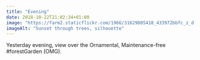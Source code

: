 ```yaml
---
title: "Evening"
date: 2018-10-22T21:02:34+01:00
image: "https://farm2.staticflickr.com/1966/31629805418_433972bbfc_z_d.jpg"
imageAlt: "Sunset through trees, silhouette"
---
```


Yesterday evening, view over the Ornamental, Maintenance-free #forestGarden (OMG).

